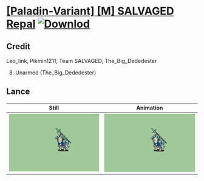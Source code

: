 # [\[Paladin-Variant\] \[M\] SALVAGED Repal](./) [![Downlod](https://img.shields.io/badge/Download--red?style=social&logo=github)](https://minhaskamal.github.io/DownGit/#/home?url=https://github.com/Klokinator/FE-Repo/tree/main/Battle%20Animations%2FMounted%20-%20Cavs%2C%20Paladins%2C%20Rangers%2F%5BPaladin-Variant%5D%20%5BM%5D%20SALVAGED%20Repal%2F2.%20Lance)

## Credit

Leo_link, Pikmin1211, Team SALVAGED, The_Big_Dededester

8. Unarmed (The_Big_Dededester)

## Lance

| Still | Animation |
| :---: | :-------: |
| ![Lance still](./Lance_000.png) | ![Lance animation](./Lance.gif) |
